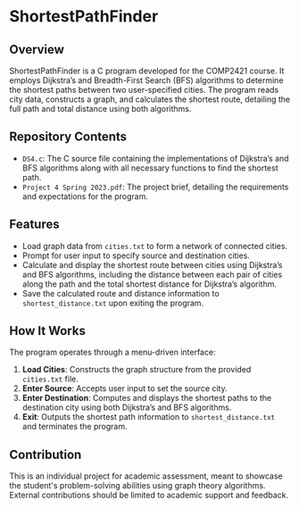 # ShortestPathFinder

## Overview
ShortestPathFinder is a C program developed for the COMP2421 course. It employs Dijkstra’s and Breadth-First Search (BFS) algorithms to determine the shortest paths between two user-specified cities. The program reads city data, constructs a graph, and calculates the shortest route, detailing the full path and total distance using both algorithms.

## Repository Contents
- `DS4.c`: The C source file containing the implementations of Dijkstra’s and BFS algorithms along with all necessary functions to find the shortest path.
- `Project 4 Spring 2023.pdf`: The project brief, detailing the requirements and expectations for the program.

## Features
- Load graph data from `cities.txt` to form a network of connected cities.
- Prompt for user input to specify source and destination cities.
- Calculate and display the shortest route between cities using Dijkstra’s and BFS algorithms, including the distance between each pair of cities along the path and the total shortest distance for Dijkstra’s algorithm.
- Save the calculated route and distance information to `shortest_distance.txt` upon exiting the program.

## How It Works
The program operates through a menu-driven interface:
1. **Load Cities**: Constructs the graph structure from the provided `cities.txt` file.
2. **Enter Source**: Accepts user input to set the source city.
3. **Enter Destination**: Computes and displays the shortest paths to the destination city using both Dijkstra’s and BFS algorithms.
4. **Exit**: Outputs the shortest path information to `shortest_distance.txt` and terminates the program.

## Contribution
This is an individual project for academic assessment, meant to showcase the student's problem-solving abilities using graph theory algorithms. External contributions should be limited to academic support and feedback.

